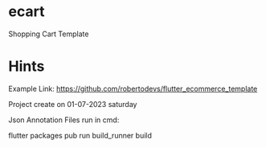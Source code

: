 # ecart
Shopping Cart Template
# Hints

Example Link:  https://github.com/robertodevs/flutter_ecommerce_template

Project create on 01-07-2023 saturday

Json Annotation Files run in cmd:

flutter packages pub run build_runner build

